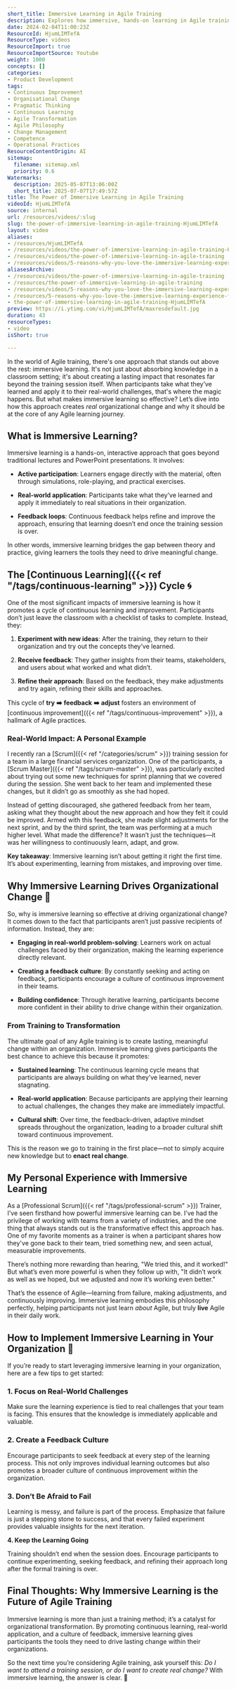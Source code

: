 ```yaml
---
short_title: Immersive Learning in Agile Training
description: Explores how immersive, hands-on learning in Agile training fosters real-world application, continuous improvement, and lasting organisational change through feedback and adaptation.
date: 2024-02-04T11:00:23Z
ResourceId: HjumLIMTefA
ResourceType: videos
ResourceImport: true
ResourceImportSource: Youtube
weight: 1000
concepts: []
categories:
- Product Development
tags:
- Continuous Improvement
- Organisational Change
- Pragmatic Thinking
- Continuous Learning
- Agile Transformation
- Agile Philosophy
- Change Management
- Competence
- Operational Practices
ResourceContentOrigin: AI
sitemap:
  filename: sitemap.xml
  priority: 0.6
Watermarks:
  description: 2025-05-07T13:06:00Z
  short_title: 2025-07-07T17:49:57Z
title: The Power of Immersive Learning in Agile Training
videoId: HjumLIMTefA
source: internal
url: /resources/videos/:slug
slug: the-power-of-immersive-learning-in-agile-training-HjumLIMTefA
layout: video
aliases:
- /resources/HjumLIMTefA
- /resources/videos/the-power-of-immersive-learning-in-agile-training-HjumLIMTefA
- /resources/videos/the-power-of-immersive-learning-in-agile-training
- /resources/videos/5-reasons-why-you-love-the-immersive-learning-experience-for-students-part-5
aliasesArchive:
- /resources/videos/the-power-of-immersive-learning-in-agile-training
- /resources/the-power-of-immersive-learning-in-agile-training
- /resources/videos/5-reasons-why-you-love-the-immersive-learning-experience-for-students-part-5
- /resources/5-reasons-why-you-love-the-immersive-learning-experience-for-students-part-5
- the-power-of-immersive-learning-in-agile-training-HjumLIMTefA
preview: https://i.ytimg.com/vi/HjumLIMTefA/maxresdefault.jpg
duration: 43
resourceTypes:
- video
isShort: true

---
```

In the world of Agile training, there's one approach that stands out above the rest: immersive learning. It's not just about absorbing knowledge in a classroom setting; it's about creating a lasting impact that resonates far beyond the training session itself. When participants take what they’ve learned and apply it to their real-world challenges, that's where the magic happens. But what makes immersive learning so effective? Let’s dive into how this approach creates _real_ organizational change and why it should be at the core of any Agile learning journey.

## **What is Immersive Learning?**

Immersive learning is a hands-on, interactive approach that goes beyond traditional lectures and PowerPoint presentations. It involves:

- **Active participation**: Learners engage directly with the material, often through simulations, role-playing, and practical exercises.

- **Real-world application**: Participants take what they’ve learned and apply it immediately to real situations in their organization.

- **Feedback loops**: Continuous feedback helps refine and improve the approach, ensuring that learning doesn’t end once the training session is over.

In other words, immersive learning bridges the gap between theory and practice, giving learners the tools they need to drive meaningful change.

## **The [Continuous Learning]({{< ref "/tags/continuous-learning" >}}) Cycle** **🌀**

One of the most significant impacts of immersive learning is how it promotes a cycle of continuous learning and improvement. Participants don’t just leave the classroom with a checklist of tasks to complete. Instead, they:

1. **Experiment with new ideas**: After the training, they return to their organization and try out the concepts they’ve learned.

3. **Receive feedback**: They gather insights from their teams, stakeholders, and users about what worked and what didn’t.

5. **Refine their approach**: Based on the feedback, they make adjustments and try again, refining their skills and approaches.

This cycle of **try** **➡️** **feedback** **➡️** **adjust** fosters an environment of [continuous improvement]({{< ref "/tags/continuous-improvement" >}}), a hallmark of Agile practices.

### **Real-World Impact: A Personal Example**

I recently ran a [Scrum]({{< ref "/categories/scrum" >}}) training session for a team in a large financial services organization. One of the participants, a [Scrum Master]({{< ref "/tags/scrum-master" >}}), was particularly excited about trying out some new techniques for sprint planning that we covered during the session. She went back to her team and implemented these changes, but it didn’t go as smoothly as she had hoped.

Instead of getting discouraged, she gathered feedback from her team, asking what they thought about the new approach and how they felt it could be improved. Armed with this feedback, she made slight adjustments for the next sprint, and by the third sprint, the team was performing at a much higher level. What made the difference? It wasn’t just the techniques—it was her willingness to continuously learn, adapt, and grow.

**Key takeaway**: Immersive learning isn’t about getting it right the first time. It’s about experimenting, learning from mistakes, and improving over time.

## **Why Immersive Learning Drives Organizational Change** **🔄**

So, why is immersive learning so effective at driving organizational change? It comes down to the fact that participants aren’t just passive recipients of information. Instead, they are:

- **Engaging in real-world problem-solving**: Learners work on actual challenges faced by their organization, making the learning experience directly relevant.

- **Creating a feedback culture**: By constantly seeking and acting on feedback, participants encourage a culture of continuous improvement in their teams.

- **Building confidence**: Through iterative learning, participants become more confident in their ability to drive change within their organization.

### **From Training to Transformation**

The ultimate goal of any Agile training is to create lasting, meaningful change within an organization. Immersive learning gives participants the best chance to achieve this because it promotes:

- **Sustained learning**: The continuous learning cycle means that participants are always building on what they’ve learned, never stagnating.

- **Real-world application**: Because participants are applying their learning to actual challenges, the changes they make are immediately impactful.

- **Cultural shift**: Over time, the feedback-driven, adaptive mindset spreads throughout the organization, leading to a broader cultural shift toward continuous improvement.

This is the reason we go to training in the first place—not to simply acquire new knowledge but to **enact real change**.

## **My Personal Experience with Immersive Learning**

As a [Professional Scrum]({{< ref "/tags/professional-scrum" >}}) Trainer, I’ve seen firsthand how powerful immersive learning can be. I’ve had the privilege of working with teams from a variety of industries, and the one thing that always stands out is the transformative effect this approach has. One of my favorite moments as a trainer is when a participant shares how they've gone back to their team, tried something new, and seen actual, measurable improvements.

There’s nothing more rewarding than hearing, "We tried this, and it worked!" But what’s even more powerful is when they follow up with, "It didn’t work as well as we hoped, but we adjusted and now it’s working even better."

That’s the essence of Agile—learning from failure, making adjustments, and continuously improving. Immersive learning embodies this philosophy perfectly, helping participants not just learn _about_ Agile, but truly **live** Agile in their daily work.

## **How to Implement Immersive Learning in Your Organization** **🚀**

If you’re ready to start leveraging immersive learning in your organization, here are a few tips to get started:

### **1\. Focus on Real-World Challenges**

Make sure the learning experience is tied to real challenges that your team is facing. This ensures that the knowledge is immediately applicable and valuable.

### **2\. Create a Feedback Culture**

Encourage participants to seek feedback at every step of the learning process. This not only improves individual learning outcomes but also promotes a broader culture of continuous improvement within the organization.

### **3\. Don’t Be Afraid to Fail**

Learning is messy, and failure is part of the process. Emphasize that failure is just a stepping stone to success, and that every failed experiment provides valuable insights for the next iteration.

**4\. Keep the Learning Going**

Training shouldn’t end when the session does. Encourage participants to continue experimenting, seeking feedback, and refining their approach long after the formal training is over.

## **Final Thoughts: Why Immersive Learning is the Future of Agile Training**

Immersive learning is more than just a training method; it’s a catalyst for organizational transformation. By promoting continuous learning, real-world application, and a culture of feedback, immersive learning gives participants the tools they need to drive lasting change within their organizations.

So the next time you’re considering Agile training, ask yourself this: _Do I want to attend a training session, or do I want to create real change?_ With immersive learning, the answer is clear. 🚀
